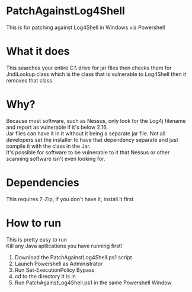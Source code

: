# PatchAgainstLog4Shell
This is for patching against Log4Shell in Windows via Powershell
# What it does
This searches your entire C:\ drive for jar files then checks them for JndiLookup.class which is the class that is vulnerable to Log4Shell then it removes that class
# Why?
Because most software, such as Nessus, only look for the Log4j filename and report as vulnerable if it's below 2.16.  
Jar files can have it in it without it being a separate jar file. Not all developers set the installer to have that dependency separate and just compile it with the class in the Jar.  
It's possible for software to be vulnerable to it that Nessus or other scanning software isn't even looking for.  
# Dependencies
This requires 7-Zip, if you don't have it, install it first
# How to run
This is pretty easy to run  
Kill any Java apllications you have running first!
1) Download the PatchAgainstLog4Shell.ps1 script
2) Launch Powershell as Administrator
3) Run Set-ExecutionPolicy Bypass
4) cd to the directory it is in
5) Run PatchAgainstLog4Shell.ps1 in the same Powershell Window
